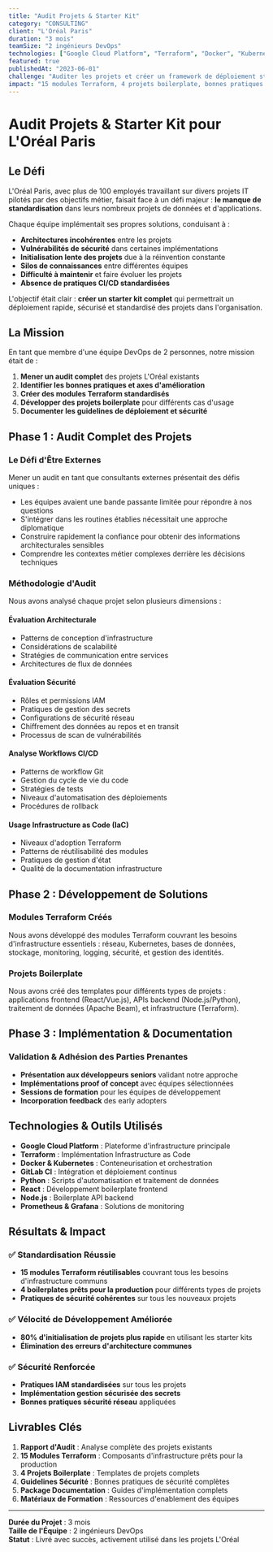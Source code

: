 ```yaml
---
title: "Audit Projets & Starter Kit"
category: "CONSULTING"
client: "L'Oréal Paris"
duration: "3 mois"
teamSize: "2 ingénieurs DevOps"
technologies: ["Google Cloud Platform", "Terraform", "Docker", "Kubernetes", "GitLab CI", "Python", "React", "Node.js"]
featured: true
publishedAt: "2023-06-01"
challenge: "Auditer les projets et créer un framework de déploiement standardisé"
impact: "15 modules Terraform, 4 projets boilerplate, bonnes pratiques standardisées"
---
```


# Audit Projets & Starter Kit pour L'Oréal Paris

## Le Défi

L'Oréal Paris, avec plus de 100 employés travaillant sur divers projets IT pilotés par des objectifs métier, faisait face à un défi majeur : **le manque de standardisation** dans leurs nombreux projets de données et d'applications.

Chaque équipe implémentait ses propres solutions, conduisant à :

- **Architectures incohérentes** entre les projets
- **Vulnérabilités de sécurité** dans certaines implémentations
- **Initialisation lente des projets** due à la réinvention constante
- **Silos de connaissances** entre différentes équipes
- **Difficulté à maintenir** et faire évoluer les projets
- **Absence de pratiques CI/CD standardisées**

L'objectif était clair : **créer un starter kit complet** qui permettrait un déploiement rapide, sécurisé et standardisé des projets dans l'organisation.

## La Mission

En tant que membre d'une équipe DevOps de 2 personnes, notre mission était de :

1. **Mener un audit complet** des projets L'Oréal existants
2. **Identifier les bonnes pratiques et axes d'amélioration**
3. **Créer des modules Terraform standardisés**
4. **Développer des projets boilerplate** pour différents cas d'usage
5. **Documenter les guidelines de déploiement et sécurité**

## Phase 1 : Audit Complet des Projets

### Le Défi d'Être Externes

Mener un audit en tant que consultants externes présentait des défis uniques :
- Les équipes avaient une bande passante limitée pour répondre à nos questions
- S'intégrer dans les routines établies nécessitait une approche diplomatique
- Construire rapidement la confiance pour obtenir des informations architecturales sensibles
- Comprendre les contextes métier complexes derrière les décisions techniques

### Méthodologie d'Audit

Nous avons analysé chaque projet selon plusieurs dimensions :

#### **Évaluation Architecturale**
- Patterns de conception d'infrastructure
- Considérations de scalabilité
- Stratégies de communication entre services
- Architectures de flux de données

#### **Évaluation Sécurité**
- Rôles et permissions IAM
- Pratiques de gestion des secrets
- Configurations de sécurité réseau
- Chiffrement des données au repos et en transit
- Processus de scan de vulnérabilités

#### **Analyse Workflows CI/CD**
- Patterns de workflow Git
- Gestion du cycle de vie du code
- Stratégies de tests
- Niveaux d'automatisation des déploiements
- Procédures de rollback

#### **Usage Infrastructure as Code (IaC)**
- Niveaux d'adoption Terraform
- Patterns de réutilisabilité des modules
- Pratiques de gestion d'état
- Qualité de la documentation infrastructure


## Phase 2 : Développement de Solutions

### Modules Terraform Créés

Nous avons développé des modules Terraform couvrant les besoins d'infrastructure essentiels : réseau, Kubernetes, bases de données, stockage, monitoring, logging, sécurité, et gestion des identités.

### Projets Boilerplate

Nous avons créé des templates pour différents types de projets : applications frontend (React/Vue.js), APIs backend (Node.js/Python), traitement de données (Apache Beam), et infrastructure (Terraform).

## Phase 3 : Implémentation & Documentation


### Validation & Adhésion des Parties Prenantes

- **Présentation aux développeurs seniors** validant notre approche
- **Implémentations proof of concept** avec équipes sélectionnées
- **Sessions de formation** pour les équipes de développement
- **Incorporation feedback** des early adopters

## Technologies & Outils Utilisés

- **Google Cloud Platform** : Plateforme d'infrastructure principale
- **Terraform** : Implémentation Infrastructure as Code
- **Docker & Kubernetes** : Conteneurisation et orchestration
- **GitLab CI** : Intégration et déploiement continus
- **Python** : Scripts d'automatisation et traitement de données
- **React** : Développement boilerplate frontend
- **Node.js** : Boilerplate API backend
- **Prometheus & Grafana** : Solutions de monitoring

## Résultats & Impact

### ✅ **Standardisation Réussie**
- **15 modules Terraform réutilisables** couvrant tous les besoins d'infrastructure communs
- **4 boilerplates prêts pour la production** pour différents types de projets
- **Pratiques de sécurité cohérentes** sur tous les nouveaux projets

### ✅ **Vélocité de Développement Améliorée**
- **80% d'initialisation de projets plus rapide** en utilisant les starter kits
- **Élimination des erreurs d'architecture communes**

### ✅ **Sécurité Renforcée**
- **Pratiques IAM standardisées** sur tous les projets
- **Implémentation gestion sécurisée des secrets**
- **Bonnes pratiques sécurité réseau** appliquées


## Livrables Clés

1. **Rapport d'Audit** : Analyse complète des projets existants
2. **15 Modules Terraform** : Composants d'infrastructure prêts pour la production
3. **4 Projets Boilerplate** : Templates de projets complets
4. **Guidelines Sécurité** : Bonnes pratiques de sécurité complètes
5. **Package Documentation** : Guides d'implémentation complets
6. **Matériaux de Formation** : Ressources d'enablement des équipes


---

**Durée du Projet** : 3 mois  
**Taille de l'Équipe** : 2 ingénieurs DevOps  
**Statut** : Livré avec succès, activement utilisé dans les projets L'Oréal